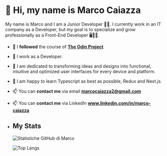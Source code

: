 # 👋 Hi, my name is **Marco Caiazza**
My name is Marco and I am a Junior Developer 👨‍💻. I currently work in an IT company as a Developer, but my goal is to specialize and grow professionally as a Front-End Developer 🖥️🎨🚀.

- 🌱 I **followed** the course of [**The Odin Project**](https://www.theodinproject.com/)
- 💼 I work as a Developer.
- 🔧 I am dedicated to transforming ideas and designs into functional, intuitive and optimized user interfaces for every device and platform.
- 💞️ I am happy to learn Typescript as best as possible, Redux and Next.js.
- 📫 You can **contact me** via email [ **marcocaiazza2@gmail.com** ](marcocaiazza2@gmail.com)
- 📫 You can **contact me** via LinkedIn [ **www.linkedin.com/in/marco-caiazza** ](mailto:https://www.linkedin.com/in/marco-caiazza-8898a3266/)
- ## My Stats

     ![ Statistiche GitHub di Marco ](https://github-readme-stats.vercel.app/api?username=MarcoCaiazza&show_icons=true&theme=gruvbox&hide=issues,contribs)
     
     ![ Top Langs ](https://github-readme-stats.vercel.app/api/top-langs/?username=MarcoCaiazza&layout=compact&theme=onedark)
